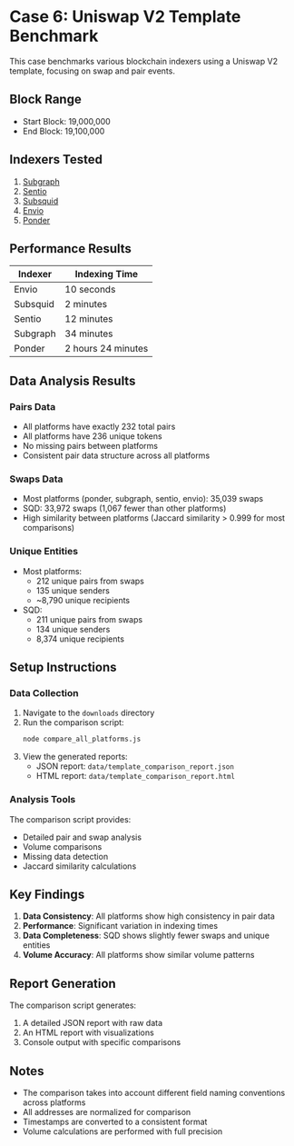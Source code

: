 # Case 6: Uniswap V2 Template Benchmark

This case benchmarks various blockchain indexers using a Uniswap V2 template, focusing on swap and pair events.

## Block Range
- Start Block: 19,000,000
- End Block: 19,100,000

## Indexers Tested
1. [Subgraph](https://api.studio.thegraph.com/query/108520/case_6_template/version/latest)
2. [Sentio](https://app.sentio.xyz/api/v1/analytics/yufei/case_6_template/sql/execute)
3. [Subsquid](https://squid.subsquid.io)
4. [Envio](https://envio.dev)
5. [Ponder](https://ponder.sh)

## Performance Results
| Indexer    | Indexing Time |
|------------|---------------|
| Envio      | 10 seconds    |
| Subsquid   | 2 minutes     |
| Sentio     | 12 minutes    |
| Subgraph   | 34 minutes    |
| Ponder     | 2 hours 24 minutes |

## Data Analysis Results

### Pairs Data
- All platforms have exactly 232 total pairs
- All platforms have 236 unique tokens
- No missing pairs between platforms
- Consistent pair data structure across all platforms

### Swaps Data
- Most platforms (ponder, subgraph, sentio, envio): 35,039 swaps
- SQD: 33,972 swaps (1,067 fewer than other platforms)
- High similarity between platforms (Jaccard similarity > 0.999 for most comparisons)

### Unique Entities
- Most platforms:
  - 212 unique pairs from swaps
  - 135 unique senders
  - ~8,790 unique recipients
- SQD:
  - 211 unique pairs from swaps
  - 134 unique senders
  - 8,374 unique recipients

## Setup Instructions

### Data Collection
1. Navigate to the `downloads` directory
2. Run the comparison script:
   ```bash
   node compare_all_platforms.js
   ```
3. View the generated reports:
   - JSON report: `data/template_comparison_report.json`
   - HTML report: `data/template_comparison_report.html`

### Analysis Tools
The comparison script provides:
- Detailed pair and swap analysis
- Volume comparisons
- Missing data detection
- Jaccard similarity calculations

## Key Findings
1. **Data Consistency**: All platforms show high consistency in pair data
2. **Performance**: Significant variation in indexing times
3. **Data Completeness**: SQD shows slightly fewer swaps and unique entities
4. **Volume Accuracy**: All platforms show similar volume patterns

## Report Generation
The comparison script generates:
1. A detailed JSON report with raw data
2. An HTML report with visualizations
3. Console output with specific comparisons

## Notes
- The comparison takes into account different field naming conventions across platforms
- All addresses are normalized for comparison
- Timestamps are converted to a consistent format
- Volume calculations are performed with full precision 